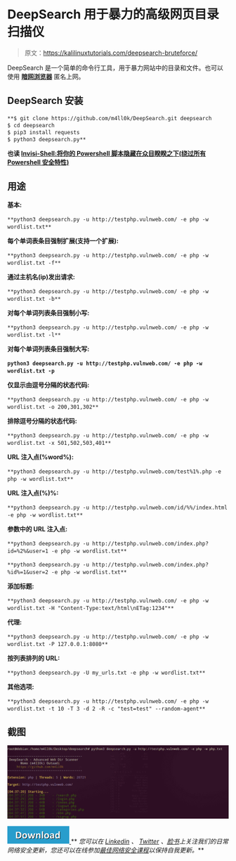 # DeepSearch 用于暴力的高级网页目录扫描仪

> 原文：<https://kalilinuxtutorials.com/deepsearch-bruteforce/>

DeepSearch 是一个简单的命令行工具，用于暴力网站中的目录和文件。也可以使用 **[暗网浏览器](https://gbhackers.com/top-5-best-dark-web-browser/)** 匿名上网。

## **DeepSearch 安装**

```
**$ git clone https://github.com/m4ll0k/DeepSearch.git deepsearch
$ cd deepsearch 
$ pip3 install requests
$ python3 deepsearch.py**
```

**也读 [Invisi-Shell:将你的 Powershell 脚本隐藏在众目睽睽之下(绕过所有 Powershell 安全特性)](https://kalilinuxtutorials.com/invisi-shell-hide-powershell-script/)**

## **用途**

**基本:**

`**python3 deepsearch.py -u http://testphp.vulnweb.com/ -e php -w wordlist.txt**`

**每个单词表条目强制扩展(支持一个扩展):**

`**python3 deepsearch.py -u http://testphp.vulnweb.com/ -e php -w wordlist.txt -f**`

**通过主机名(ip)发出请求:**

`**python3 deepsearch.py -u http://testphp.vulnweb.com/ -e php -w wordlist.txt -b**`

**对每个单词列表条目强制小写:**

`**python3 deepsearch.py -u http://testphp.vulnweb.com/ -e php -w wordlist.txt -l**`

**对每个单词列表条目强制大写:**

**`python3 deepsearch.py -u http://testphp.vulnweb.com/ -e php -w wordlist.txt -p`**

**仅显示由逗号分隔的状态代码:**

`**python3 deepsearch.py -u http://testphp.vulnweb.com/ -e php -w wordlist.txt -o 200,301,302**`

**排除逗号分隔的状态代码:**

`**python3 deepsearch.py -u http://testphp.vulnweb.com/ -e php -w wordlist.txt -x 501,502,503,401**`

**URL 注入点(%word%):**

`**python3 deepsearch.py -u http://testphp.vulnweb.com/test%1%.php -e php -w wordlist.txt**`

**URL 注入点(%)%:**

`**python3 deepsearch.py -u http://testphp.vulnweb.com/id/%%/index.html -e php -w wordlist.txt**`

**参数中的 URL 注入点:**

`**python3 deepsearch.py -u http://testphp.vulnweb.com/index.php?id=%2%&user=1 -e php -w wordlist.txt**`

`**python3 deepsearch.py -u http://testphp.vulnweb.com/index.php?%id%=1&user=2 -e php -w wordlist.txt**`

**添加标题:**

`**python3 deepsearch.py -u http://testphp.vulnweb.com/ -e php -w wordlist.txt -H "Content-Type:text/html\nETag:1234"**`

**代理:**

`**python3 deepsearch.py -u http://testphp.vulnweb.com/ -e php -w wordlist.txt -P 127.0.0.1:8080**`

**按列表排列的 URL:**

`**python3 deepsearch.py -U my_urls.txt -e php -w wordlist.txt**`

**其他选项:**

`**python3 deepsearch.py -u http://testphp.vulnweb.com/ -e php -w wordlist.txt -t 10 -T 3 -d 2 -R -c "test=test" --random-agent**` 

## **截图**

![](img//44d45084da47418981dda22aa0d81971.png)

[![](img//d861a9096555aeb1980fc054015933d7.png) ](https://github.com/m4ll0k/DeepSearch) ** *您可以在 [Linkedin](https://www.linkedin.com/company/gbhackers/) 、 [Twitter](https://twitter.com/GbhackerOn) 、[脸书](https://www.facebook.com/gbhackersadmin)上关注我们的日常网络安全更新，您还可以在线参加[最佳网络安全课程](https://ethicalhackersacademy.com/)以保持自我更新。***